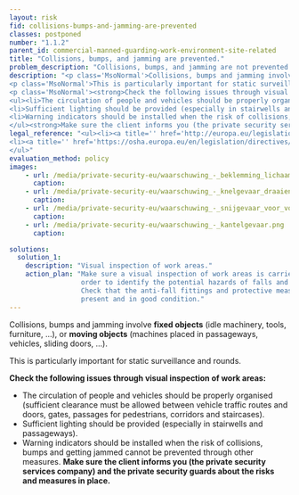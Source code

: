 ```yaml
---
layout: risk
fid: collisions-bumps-and-jamming-are-prevented
classes: postponed
number: "1.1.2"
parent_id: commercial-manned-guarding-work-environment-site-related
title: "Collisions, bumps, and jamming are prevented."
problem_description: "Collisions, bumps, and jamming are not prevented."
description: "<p class='MsoNormal'>Collisions, bumps and jamming involve <strong>fixed objects</strong> (idle machinery, tools, furniture, ...), or <strong>moving objects</strong> (machines placed in passageways, vehicles, sliding doors, ...).</p>&#13;
<p class='MsoNormal'>This is particularly important for static surveillance and rounds.</p>&#13;
<p class='MsoNormal'><strong>Check the following issues through visual inspection of work areas:</strong></p>&#13;
<ul><li>The circulation of people and vehicles should be properly organised (sufficient clearance must be allowed between vehicle traffic routes and doors, gates, passages for pedestrians, corridors and staircases).</li>&#13;
<li>Sufficient lighting should be provided (especially in stairwells and passageways).</li>&#13;
<li>Warning indicators should be installed when the risk of collisions, bumps and getting jammed cannot be prevented through other measures.</li>&#13;
</ul><strong>Make sure the client informs you (the private security services company) and the private security guards about the risks and measures in place.</strong>"
legal_reference: "<ul><li><a title='' href='http://europa.eu/legislation_summaries/employment_and_social_policy/health_hygiene_safety_at_work/c11113_en.htm' rel='nofollow' target='_blank'>89/391/CEE Implementing measures to improve the health and safety of workers (framework directive).</a></li>&#13;
<li><a title='' href='https://osha.europa.eu/en/legislation/directives/workplaces-equipment-signs-personal-protective-equipment/osh-directives/2' rel='nofollow' target='_blank'>89/654/EEC Directive on the minimum safety and health requirements for the workplace</a>.</li>&#13;
</ul>"
evaluation_method: policy
images:
    - url: /media/private-security-eu/waarschuwing_-_beklemming_lichaam.png
      caption: 
    - url: /media/private-security-eu/waarschuwing_-_knelgevaar_draaiend.png
      caption: 
    - url: /media/private-security-eu/waarschuwing_-_snijgevaar_voor_voet.png
      caption: 
    - url: /media/private-security-eu/waarschuwing_-_kantelgevaar.png
      caption: 

solutions:
  solution_1:
    description: "Visual inspection of work areas."
    action_plan: "Make sure a visual inspection of work areas is carried out in
                  order to identify the potential hazards of falls and slips.
                  Check that the anti-fall fittings and protective measures are
                  present and in good condition."
---
```

Collisions, bumps and jamming involve **fixed objects** (idle machinery,
tools, furniture, ...), or **moving objects** (machines placed in passageways,
vehicles, sliding doors, ...).

This is particularly important for static surveillance and rounds.

**Check the following issues through visual inspection of work areas:**

  * The circulation of people and vehicles should be properly organised (sufficient clearance must be allowed between vehicle traffic routes and doors, gates, passages for pedestrians, corridors and staircases).
  * Sufficient lighting should be provided (especially in stairwells and passageways).
  * Warning indicators should be installed when the risk of collisions, bumps and getting jammed cannot be prevented through other measures.
**Make sure the client informs you (the private security services company) and the private security guards about the risks and measures in place.**


